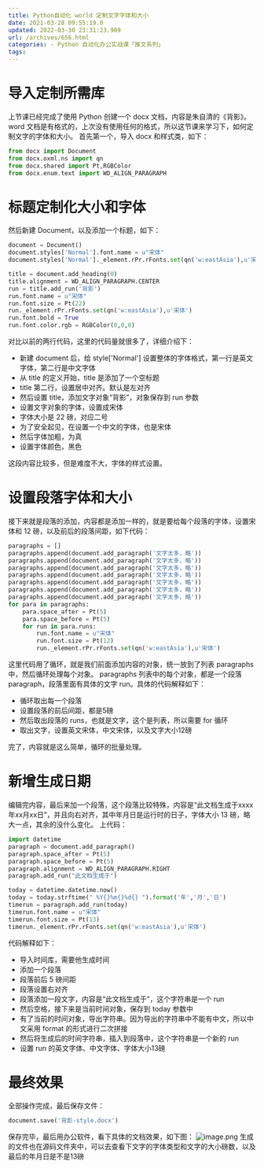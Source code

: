 ```yaml
---
title: Python自动化 world 定制文字字体和大小
date: 2021-03-28 09:55:19.0
updated: 2022-03-30 23:31:23.909
url: /archives/656.html
categories: - Python 自动化办公实战课「推文系列」
tags: 
---
```




# 导入定制所需库

上节课已经完成了使用 Python 创建一个 docx 文档，内容是朱自清的《背影》。 word 文档是有格式的，上次没有使用任何的格式，所以这节课来学习下，如何定制文字的字体和大小。 首先第一个，导入 docx 和样式类，如下：

```python
from docx import Document
from docx.oxml.ns import qn
from docx.shared import Pt,RGBColor
from docx.enum.text import WD_ALIGN_PARAGRAPH
```

# 标题定制化大小和字体

然后新建 Document，以及添加一个标题，如下：

```python
document = Document()
document.styles['Normal'].font.name = u"宋体"
document.styles['Normal']._element.rPr.rFonts.set(qn('w:eastAsia'),u'宋体')

title = document.add_heading(0)
title.alignment = WD_ALIGN_PARAGRAPH.CENTER
run = title.add_run('背影')
run.font.name = u"宋体"
run.font.size = Pt(22)
run._element.rPr.rFonts.set(qn('w:eastAsia'),u'宋体')
run.font.bold = True
run.font.color.rgb = RGBColor(0,0,0)
```

对比以前的两行代码，这里的代码量就很多了，详细介绍下：

*   新建 document 后，给 style\['Normal'\] 设置整体的字体格式，第一行是英文字体，第二行是中文字体
*   从 title 的定义开始，title 是添加了一个空标题
*   title 第二行，设置居中对齐。默认是左对齐
*   然后设置 title，添加文字对象“背影”，对象保存到 run 参数
*   设置文字对象的字体，设置成宋体
*   字体大小是 22 磅，对应二号
*   为了安全起见，在设置一个中文的字体，也是宋体
*   然后字体加粗，为真
*   设置字体颜色，黑色

这段内容比较多，但是难度不大，字体的样式设置。

# 设置段落字体和大小

接下来就是段落的添加，内容都是添加一样的，就是要给每个段落的字体，设置宋体和 12 磅，以及前后的段落间距，如下代码：

```python
paragraphs = []
paragraphs.append(document.add_paragraph('文字太多，略'))
paragraphs.append(document.add_paragraph('文字太多，略'))
paragraphs.append(document.add_paragraph('文字太多，略'))
paragraphs.append(document.add_paragraph('文字太多，略'))
paragraphs.append(document.add_paragraph('文字太多，略'))
paragraphs.append(document.add_paragraph('文字太多，略'))
paragraphs.append(document.add_paragraph('文字太多，略'))
for para in paragraphs:
    para.space_after = Pt(5)
    para.space_before = Pt(5)
    for run in para.runs:
        run.font.name = u"宋体"
        run.font.size = Pt(12)
        run._element.rPr.rFonts.set(qn('w:eastAsia'),u'宋体')
```

这里代码用了循环，就是我们前面添加内容的对象，统一放到了列表 paragraphs 中，然后循环处理每个对象。 paragraphs 列表中的每个对象，都是一个段落 paragraph，段落里面有具体的文字 run。具体的代码解释如下：

*   循环取出每一个段落
*   设置段落的前后间距，都是5磅
*   然后取出段落的 runs，也就是文字，这个是列表，所以需要 for 循环
*   取出文字，设置英文宋体，中文宋体，以及文字大小12磅

完了，内容就是这么简单，循环的批量处理。

# 新增生成日期

编辑完内容，最后来加一个段落，这个段落比较特殊，内容是“此文档生成于xxxx年xx月xx日”，并且向右对齐，其中年月日是运行时的日子，字体大小 13 磅，略大一点，其余的没什么变化。 上代码：

```python
import datetime
paragraph = document.add_paragraph()
paragraph.space_after = Pt(5)
paragraph.space_before = Pt(5)
paragraph.alignment = WD_ALIGN_PARAGRAPH.RIGHT
paragraph.add_run("此文档生成于")

today = datetime.datetime.now()
today = today.strftime(" %Y{}%m{}%d{} ").format('年','月','日')
timerun = paragraph.add_run(today)
timerun.font.name = u"宋体"
timerun.font.size = Pt(13)
timerun._element.rPr.rFonts.set(qn('w:eastAsia'),u'宋体')
```

代码解释如下：

*   导入时间库，需要他生成时间
*   添加一个段落
*   段落前后 5 磅间距
*   段落设置右对齐
*   段落添加一段文字，内容是“此文档生成于”，这个字符串是一个 run
*   然后空格，接下来是当前时间对象，保存到 today 参数中
*   有了当前的时间对象，导出字符串。因为导出的字符串中不能有中文，所以中文采用 format 的形式进行二次拼接
*   然后将生成后的时间字符串，插入到段落中，这个字符串是一个新的 run
*   设置 run 的英文字体、中文字体、字体大小13磅

# 最终效果

全部操作完成，最后保存文件：

```python
document.save('背影-style.docx')
```

保存完毕，最后用办公软件，看下具体的文档效果，如下图： ![image.png](https://img-blog.csdnimg.cn/img_convert/e95ef7a8498176fb760e6ebaf342db27.png) 生成的文件也在源码文件夹中，可以去查看下文字的字体类型和文字的大小磅数，以及最后的年月日是不是13磅